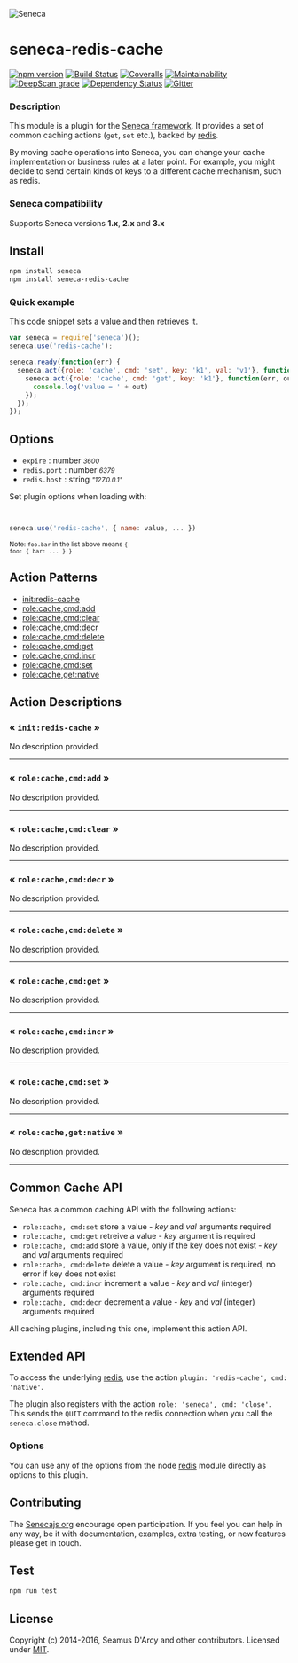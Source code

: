 ![Seneca](http://senecajs.org/files/assets/seneca-logo.png)

# seneca-redis-cache
[![npm version][npm-badge]][npm-url]
[![Build Status][travis-badge]][travis-url]
[![Coveralls][BadgeCoveralls]][Coveralls]
[![Maintainability](https://api.codeclimate.com/v1/badges/36abf0f68317851f768d/maintainability)](https://codeclimate.com/github/senecajs/seneca-redis-cache/maintainability)
[![DeepScan grade](https://deepscan.io/api/teams/5016/projects/12816/branches/203962/badge/grade.svg)](https://deepscan.io/dashboard#view=project&tid=5016&pid=12816&bid=203962)
[![Dependency Status][david-badge]][david-url]
[![Gitter][gitter-badge]][gitter-url]

### Description

This module is a plugin for the [Seneca framework](http://senecajs.org). It provides a set of common caching actions (`get`, `set` etc.), backed by [redis](https://github.com/NodeRedis/node_redis).

By moving cache operations into Seneca, you can change your cache implementation or business rules at a later point.
For example, you might decide to send certain kinds of keys to a different cache mechanism, such as redis.

### Seneca compatibility
Supports Seneca versions **1.x**, **2.x** and **3.x**

## Install

```sh
npm install seneca
npm install seneca-redis-cache
```

### Quick example

This code snippet sets a value and then retrieves it.

```js
var seneca = require('seneca')();
seneca.use('redis-cache');

seneca.ready(function(err) {
  seneca.act({role: 'cache', cmd: 'set', key: 'k1', val: 'v1'}, function(err) {
    seneca.act({role: 'cache', cmd: 'get', key: 'k1'}, function(err, out) {
      console.log('value = ' + out)
    });
  });
});
```


<!--START:options-->


## Options

* `expire` : number <i><small>3600</small></i>
* `redis.port` : number <i><small>6379</small></i>
* `redis.host` : string <i><small>"127.0.0.1"</small></i>


Set plugin options when loading with:
```js


seneca.use('redis-cache', { name: value, ... })


```


<small>Note: <code>foo.bar</code> in the list above means 
<code>{ foo: { bar: ... } }</code></small> 



<!--END:options-->

<!--START:action-list-->


## Action Patterns

* [init:redis-cache](#-initrediscache-)
* [role:cache,cmd:add](#-rolecachecmdadd-)
* [role:cache,cmd:clear](#-rolecachecmdclear-)
* [role:cache,cmd:decr](#-rolecachecmddecr-)
* [role:cache,cmd:delete](#-rolecachecmddelete-)
* [role:cache,cmd:get](#-rolecachecmdget-)
* [role:cache,cmd:incr](#-rolecachecmdincr-)
* [role:cache,cmd:set](#-rolecachecmdset-)
* [role:cache,get:native](#-rolecachegetnative-)


<!--END:action-list-->

<!--START:action-desc-->


## Action Descriptions

### &laquo; `init:redis-cache` &raquo;

No description provided.



----------
### &laquo; `role:cache,cmd:add` &raquo;

No description provided.



----------
### &laquo; `role:cache,cmd:clear` &raquo;

No description provided.



----------
### &laquo; `role:cache,cmd:decr` &raquo;

No description provided.



----------
### &laquo; `role:cache,cmd:delete` &raquo;

No description provided.



----------
### &laquo; `role:cache,cmd:get` &raquo;

No description provided.



----------
### &laquo; `role:cache,cmd:incr` &raquo;

No description provided.



----------
### &laquo; `role:cache,cmd:set` &raquo;

No description provided.



----------
### &laquo; `role:cache,get:native` &raquo;

No description provided.



----------


<!--END:action-desc-->



## Common Cache API

Seneca has a common caching API with the following actions:

   * `role:cache, cmd:set` store a value - _key_ and _val_ arguments required
   * `role:cache, cmd:get` retreive a value - _key_ argument is required
   * `role:cache, cmd:add` store a value, only if the key does not exist - _key_ and _val_ arguments required
   * `role:cache, cmd:delete` delete a value - _key_ argument is required, no error if key does not exist
   * `role:cache, cmd:incr` increment a value - _key_ and _val_ (integer) arguments required
   * `role:cache, cmd:decr` decrement a value - _key_ and _val_ (integer) arguments required

All caching plugins, including this one, implement this action API.

## Extended API

To access the underlying [redis](https://github.com/NodeRedis/node_redis), use the action `plugin: 'redis-cache', cmd: 'native'`.

The plugin also registers with the action `role: 'seneca', cmd: 'close'`. This sends the `QUIT` command to the redis connection when you call the `seneca.close` method.

### Options

You can use any of the options from the node [redis](https://github.com/NodeRedis/node_redis#options-object-properties) module directly as options to this plugin.

## Contributing
The [Senecajs org][] encourage open participation. If you feel you can help in any way, be it with
documentation, examples, extra testing, or new features please get in touch.

## Test

```bash
npm run test
```

## License
Copyright (c) 2014-2016, Seamus D'Arcy and other contributors.
Licensed under [MIT][].

[npm-badge]: https://img.shields.io/npm/v/seneca-redis-cache.svg
[npm-url]: https://npmjs.com/package/seneca-redis-cache
[travis-badge]: https://travis-ci.org/senecajs/seneca-redis-cache.svg
[travis-url]: https://travis-ci.org/senecajs/seneca-redis-cache
[codeclimate-badge]: https://codeclimate.com/github/senecajs/seneca-redis-cache/badges/gpa.svg
[codeclimate-url]: https://codeclimate.com/github/senecajs/seneca-redis-cache
[Coveralls]: https://coveralls.io/github/senecajs/seneca-redis-cache?branch=master
[BadgeCoveralls]: https://coveralls.io/repos/github/senecajs/seneca-redis-cache/badge.svg?branch=master
[david-badge]: https://david-dm.org/senecajs/seneca-redis-cache.svg
[david-url]: https://david-dm.org/senecajs/seneca-redis-cache
[gitter-badge]: https://badges.gitter.im/Join%20Chat.svg
[gitter-url]: https://gitter.im/senecajs/seneca
[MIT]: ./LICENSE
[Senecajs org]: https://github.com/senecajs/
[Seneca.js]: https://www.npmjs.com/package/seneca
